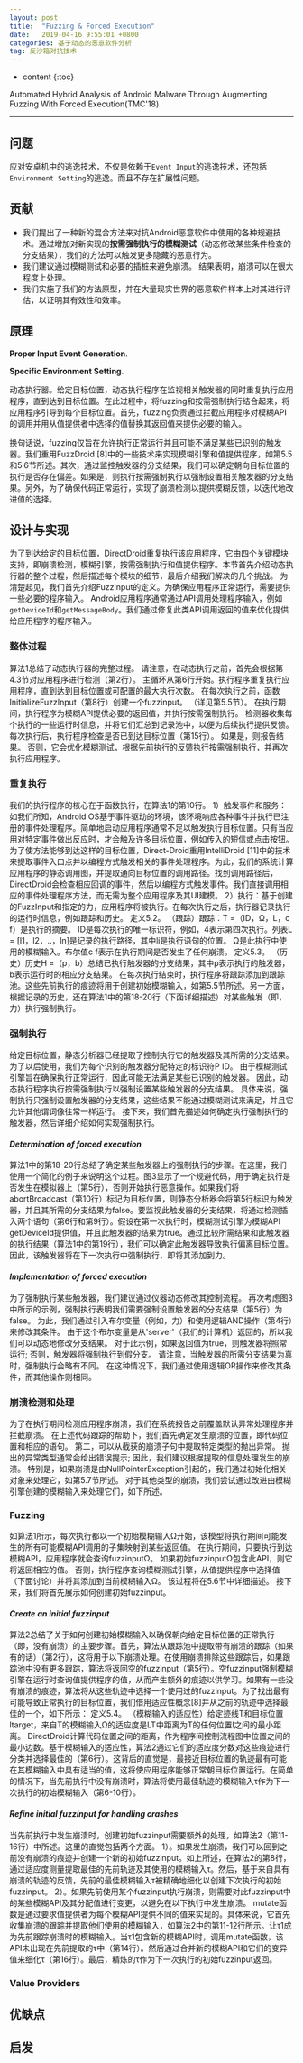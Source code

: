 ```yaml
---
layout: post
title:  "Fuzzing & Forced Execution"
date:   2019-04-16 9:55:01 +0800
categories: 基于动态的恶意软件分析
tag: 反沙箱对抗技术
---
```

* content
{:toc}


Automated Hybrid Analysis of Android Malware Through Augmenting Fuzzing With Forced Execution(TMC'18)

---

## 问题

应对安卓机中的逃逸技术，不仅是依赖于`Event Input`的逃逸技术，还包括`Environment Setting`的逃逸。而且不存在扩展性问题。

## 贡献

- 我们提出了一种新的混合方法来对抗Android恶意软件中使用的各种规避技术。通过增加对新实现的**按需强制执行的模糊测试**（动态修改某些条件检查的分支结果），我们的方法可以触发更多隐藏的恶意行为。
- 我们建议通过模糊测试和必要的插桩来避免崩溃。 结果表明，崩溃可以在很大程度上处理。
- 我们实施了我们的方法原型，并在大量现实世界的恶意软件样本上对其进行评估，以证明其有效性和效率。

## 原理

**Proper Input Event Generation**.

**Specific Environment Setting**.

动态执行器。给定目标位置，动态执行程序在监视相关触发器的同时重复执行应用程序，直到达到目标位置。在此过程中，将fuzzing和按需强制执行结合起来，将应用程序引导到每个目标位置。首先，fuzzing负责通过拦截应用程序对模糊API的调用并用从值提供者中选择的值替换其返回值来提供必要的输入。

换句话说，fuzzing仅旨在允许执行正常运行并且可能不满足某些已识别的触发器。我们重用FuzzDroid [8]中的一些技术来实现模糊引擎和值提供程序，如第5.5和5.6节所述。其次，通过监控触发器的分支结果，我们可以确定朝向目标位置的执行是否存在偏差。如果是，则执行按需强制执行以强制设置相关触发器的分支结果。另外，为了确保代码正常运行，实现了崩溃检测以提供模糊反馈，以迭代地改进值的选择。

## 设计与实现

为了到达给定的目标位置，DirectDroid重复执行该应用程序，它由四个关键模块支持，即崩溃检测，模糊引擎，按需强制执行和值提供程序。本节首先介绍动态执行器的整个过程，然后描述每个模块的细节，最后介绍我们解决的几个挑战。
为清楚起见，我们首先介绍FuzzInput的定义。为确保应用程序正常运行，需要提供一些必要的程序输入。 Android应用程序通常通过API调用处理程序输入，例如`getDeviceId`和`getMessageBody`。我们通过修复此类API调用返回的值来优化提供给应用程序的程序输入。

### 整体过程

算法1总结了动态执行器的完整过程。 请注意，在动态执行之前，首先会根据第4.3节对应用程序进行检测（第2行）。 主循环从第6行开始。执行程序重复执行应用程序，直到达到目标位置或可配置的最大执行次数。 在每次执行之前，函数InitializeFuzzInput（第8行）创建一个fuzzinput。 （详见第5.5节）。 在执行期间，执行程序为模糊API提供必要的返回值，并执行按需强制执行。 检测器收集每个执行的一些运行时信息，并将它们汇总到记录池中，以便为后续执行提供反馈。 每次执行后，执行程序检查是否已到达目标位置（第15行）。 如果是，则报告结果。 否则，它会优化模糊测试，根据先前执行的反馈执行按需强制执行，并再次执行应用程序。

### 重复执行

我们的执行程序的核心在于函数执行，在算法1的第10行。
1）触发事件和服务：如我们所知，Android OS基于事件驱动的环境，该环境响应各种事件并执行已注册的事件处理程序。简单地启动应用程序通常不足以触发执行目标位置。只有当应用对特定事件做出反应时，才会触及许多目标位置，例如传入的短信或点击按钮。为了使方法能够到达这样的目标位置，Direct-Droid重用IntelliDroid [11]中的技术来提取事件入口点并以编程方式触发相关的事件处理程序。为此，我们的系统计算应用程序的静态调用图，并提取通向目标位置的调用路径。找到调用路径后，DirectDroid会检查相应回调的事件，然后以编程方式触发事件。我们直接调用相应的事件处理程序方法，而无需为整个应用程序及其UI建模。
2）执行：基于创建的FuzzInput和指定的力，应用程序将被执行。在每次执行之后，执行器记录执行的运行时信息，例如跟踪和历史。
定义5.2。 （跟踪）跟踪：T =（ID，Ω，L，c f）是执行的摘要。 ID是每次执行的唯一标识符，例如，4表示第四次执行。列表L = [l1，l2，..，ln]是记录的执行路径，其中li是执行语句的位置。 Ω是此执行中使用的模糊输入。布尔值c f表示在执行期间是否发生了任何崩溃。
定义5.3。 （历史）历史H =（p，b）总结已执行触发器的分支结果，其中p表示执行的触发器，b表示运行时的相应分支结果。
在每次执行结束时，执行程序将跟踪添加到跟踪池。这些先前执行的痕迹将用于创建初始模糊输入，如第5.5节所述。另一方面，根据记录的历史，还在算法1中的第18-20行（下面详细描述）对某些触发（即，力）执行强制执行。

### 强制执行

给定目标位置，静态分析器已经提取了控制执行它的触发器及其所需的分支结果。 为了以后使用，我们为每个识别的触发器分配特定的标识符P ID。 由于模糊测试引擎旨在确保执行正常运行，因此可能无法满足某些已识别的触发器。 因此，动态执行程序执行按需强制执行以强制设置某些触发器的分支结果。 具体来说，强制执行只强制设置触发器的分支结果，这些结果不能通过模糊测试来满足，并且它允许其他谓词像往常一样运行。 接下来，我们首先描述如何确定执行强制执行的触发器，然后详细介绍如何实现强制执行。

#### *Determination of forced execution*

算法1中的第18-20行总结了确定某些触发器上的强制执行的步骤。在这里，我们使用一个简化的例子来说明这个过程。图3显示了一个规避代码，用于确定执行是否发生在模拟器上（第5行），否则开始执行恶意操作。如果我们将abortBroadcast（第10行）标记为目标位置，则静态分析器会将第5行标识为触发器，并且其所需的分支结果为false。要监视此触发器的分支结果，将通过检测插入两个语句（第6行和第9行）。假设在第一次执行时，模糊测试引擎为模糊API getDeviceId提供值，并且此触发器的结果为true。通过比较所需结果和此触发器的执行结果（算法1中的第19行），我们可以确定此触发器导致执行偏离目标位置。因此，该触发器将在下一次执行中强制执行，即将其添加到力。

#### *Implementation of forced execution*

为了强制执行某些触发器，我们建议通过仪器动态修改其控制流程。 再次考虑图3中所示的示例，强制执行表明我们需要强制设置触发器的分支结果（第5行）为false。 为此，我们通过引入布尔变量（例如，力）和使用逻辑AND操作（第4行）来修改其条件。 由于这个布尔变量是从'server'（我们的计算机）返回的，所以我们可以动态地修改分支结果。 对于此示例，如果返回值为true，则触发器将照常运行; 否则，触发器将强制执行到假分支。 请注意，当触发器的所需分支结果为真时，强制执行会略有不同。 在这种情况下，我们通过使用逻辑OR操作来修改其条件，而其他操作则相同。

### 崩溃检测和处理

为了在执行期间检测应用程序崩溃，我们在系统报告之前覆盖默认异常处理程序并拦截崩溃。 在上述代码跟踪的帮助下，我们首先确定发生崩溃的位置，即代码位置和相应的语句。 第二，可以从截获的崩溃子句中提取特定类型的抛出异常。 抛出的异常类型通常会给出错误提示; 因此，我们建议根据提取的信息处理发生的崩溃。 特别是，如果崩溃是由NullPointerException引起的，我们通过初始化相关对象来处理它，如第5.7节所述。 对于其他类型的崩溃，我们尝试通过改进由模糊引擎创建的模糊输入来处理它们，如下所述。

### Fuzzing

如算法1所示，每次执行都以一个初始模糊输入Ω开始，该模型将执行期间可能发生的所有可能模糊API调用的子集映射到某些返回值。 在执行期间，只要执行到达模糊API，应用程序就会查询fuzzinputΩ。 如果初始fuzzinputΩ包含此API，则它将返回相应的值。 否则，执行程序查询模糊测试引擎，从值提供程序中选择值（下面讨论）并将其添加到当前模糊输入Ω。 该过程将在5.6节中详细描述。 接下来，我们将首先展示如何创建初始fuzzinput。

#### *Create an initial fuzzinput*

算法2总结了关于如何创建初始模糊输入以确保朝向给定目标位置的正常执行（即，没有崩溃）的主要步骤。首先，算法从跟踪池中提取带有崩溃的跟踪（如果有的话）（第2行），这将用于以下崩溃处理。在使用崩溃排除这些跟踪后，如果跟踪池中没有更多跟踪，算法将返回空的fuzzinput（第5行）。空fuzzinput强制模糊引擎在运行时查询值提供程序的值，从而产生额外的痕迹以供学习。如果有一些没有崩溃的痕迹，算法将从这些轨迹中选择一个使用过的fuzzinput。为了找出最有可能导致正常执行的目标位置，我们借用适应性概念[8]并从之前的轨迹中选择最佳的一个，如下所示：
定义5.4。 （模糊输入的适应性）给定迹线T和目标位置ltarget，来自T的模糊输入Ω的适应度是LT中距离为T的任何位置l之间的最小距离。
DirectDroid计算代码位置之间的距离，作为程序间控制流程图中位置之间的最小边数。基于模糊输入的适应性，算法2通过它们的适应度分数对这些痕迹进行分类并选择最佳的（第6行）。这背后的直觉是，最接近目标位置的轨迹最有可能在其模糊输入中具有适当的值，这将使应用程序能够正常朝目标位置运行。在简单的情况下，当先前执行中没有崩溃时，算法将使用最佳轨迹的模糊输入τ作为下一次执行的初始模糊输入（第6-10行）。

#### *Refine initial fuzzinput for handling crashes*

当先前执行中发生崩溃时，创建初始fuzzinput需要额外的处理，如算法2（第11-16行）中所述。这里的直觉包括两个方面。 1）。如果发生崩溃，我们可以回到之前没有崩溃的痕迹并创建一个新的初始fuzzinput。如上所述，在算法2的第8行，通过适应度测量提取最佳的先前轨迹及其使用的模糊输入τ。然后，基于来自具有崩溃的轨迹的反馈，先前的最佳模糊输入τ被精确地细化以创建下次执行的初始fuzzinput。 2）。如果先前使用某个fuzzinput执行崩溃，则需要对此fuzzinput中的某些模糊API及其分配值进行变更，以避免在以下执行中发生崩溃。 mutate函数是通过要求值提供者为每个模糊API提供不同的值来实现的。具体来说，它首先收集崩溃的跟踪并提取他们使用的模糊输入，如算法2中的第11-12行所示。让τ1成为先前跟踪崩溃时的模糊输入。当τ1包含新的模糊API时，调用mutate函数，该API未出现在先前提取的τ中（第14行）。然后通过合并新的模糊API和它们的变异值来细化τ（第16行）。最后，精炼的τ作为下一次执行的初始fuzzinput返回。

### Value Providers

## 优缺点



## 启发
